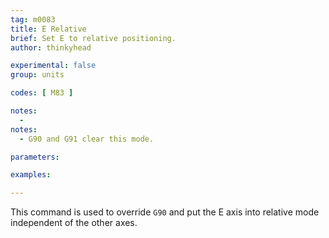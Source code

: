```yaml
---
tag: m0083
title: E Relative
brief: Set E to relative positioning.
author: thinkyhead

experimental: false
group: units

codes: [ M83 ]

notes:
  - 
notes:
  - G90 and G91 clear this mode.

parameters:

examples:

---
```


This command is used to override `G90` and put the E axis into relative mode independent of the other axes.
